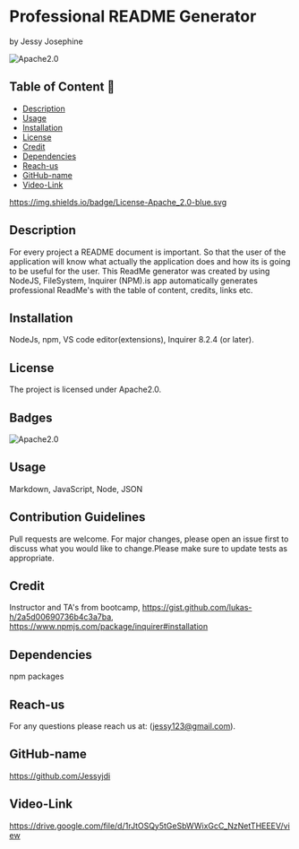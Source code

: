 
  # Professional README Generator
  by Jessy Josephine
  
  ![Apache2.0](https://img.shields.io/badge/License-Apache_2.0-blue.svg)

  ## Table of Content 📖
  - [Description](#description)
  - [Usage](#usage)
  - [Installation](#installation)
  - [License](#license)
  - [Credit](#credit)
  - [Dependencies](#dependencies)
  - [Reach-us](#reach-us)
  - [GitHub-name](#github-name)
  - [Video-Link](#video-link)

  https://img.shields.io/badge/License-Apache_2.0-blue.svg
  ## Description
  For every project a README document is important. So that the user of the application will know what actually the application does and how its is going to be useful for the user. This ReadMe generator was created by using NodeJS, FileSystem, Inquirer (NPM).is app automatically generates professional ReadMe's with the table of content, credits, links etc.

  ## Installation
  NodeJs, npm, VS code editor(extensions), Inquirer 8.2.4 (or later).

  ## License
  The project is licensed under Apache2.0.

  ## Badges
  ![Apache2.0](https://img.shields.io/badge/License-Apache_2.0-blue.svg)

  ##  Usage
  Markdown, JavaScript, Node, JSON

  ## Contribution Guidelines
  Pull requests are welcome. For major changes, please open an issue first to discuss what you would like to change.Please make sure to update tests as appropriate.

  ## Credit
  Instructor and TA's from bootcamp, https://gist.github.com/lukas-h/2a5d00690736b4c3a7ba, https://www.npmjs.com/package/inquirer#installation

  ## Dependencies
  npm packages

  ## Reach-us
  For any questions please reach us at: (jessy123@gmail.com).

  ## GitHub-name
  https://github.com/Jessyjdi

  ## Video-Link
  https://drive.google.com/file/d/1rJtOSQy5tGeSbWWixGcC_NzNetTHEEEV/view

